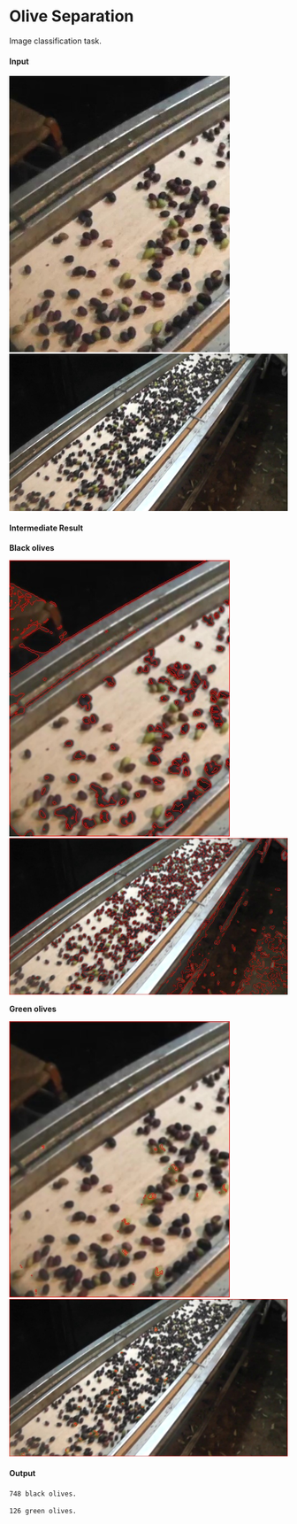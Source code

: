 # Olive Separation
Image classification task.

#### Input
![frame0](frame0.jpg)
![frame70](frame70.jpg)

#### Intermediate Result
**Black olives**

![black_olives_contour_frame0](black_olives_contour_frame0.jpg)
![black_olives_contour_frame70](black_olives_contour_frame70.jpg)

**Green olives**

![green_olives_contour_frame0](green_olives_contour_frame0.jpg)
![green_olives_contour_frame70](green_olives_contour_frame70.jpg)

#### Output
`748 black olives.`

`126 green olives.`
